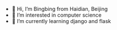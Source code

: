 - 👋 Hi, I’m Bingbing from Haidian, Beijing
- 👀 I’m interested in computer science
- 🌱 I’m currently learning django and flask

<!---
Bingbing-Haidian/Bingbing-Haidian is a ✨ special ✨ repository because its `README.md` (this file) appears on your GitHub profile.
You can click the Preview link to take a look at your changes.
--->
